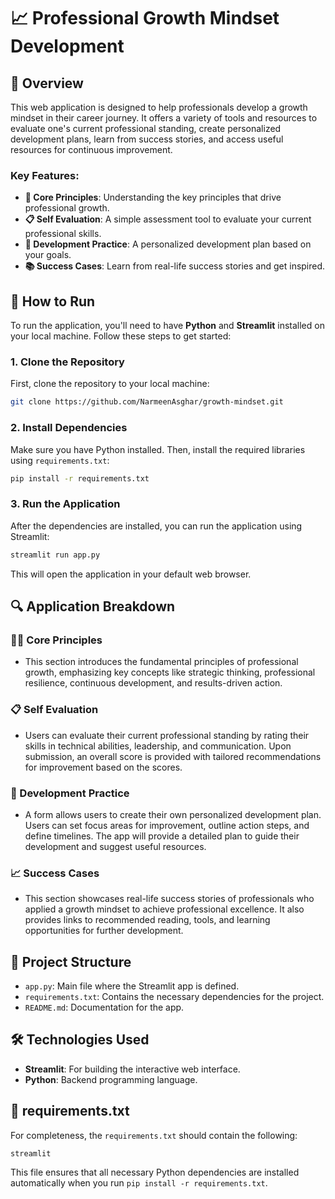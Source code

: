 
# 📈 Professional Growth Mindset Development

## 🌟 Overview
This web application is designed to help professionals develop a growth mindset in their career journey. It offers a variety of tools and resources to evaluate one's current professional standing, create personalized development plans, learn from success stories, and access useful resources for continuous improvement.

### Key Features:
- **🧠 Core Principles**: Understanding the key principles that drive professional growth.
- **📋 Self Evaluation**: A simple assessment tool to evaluate your current professional skills.
- **💼 Development Practice**: A personalized development plan based on your goals.
- **📚 Success Cases**: Learn from real-life success stories and get inspired.

## 🚀 How to Run

To run the application, you'll need to have **Python** and **Streamlit** installed on your local machine. Follow these steps to get started:

### 1. Clone the Repository
First, clone the repository to your local machine:

```bash
git clone https://github.com/NarmeenAsghar/growth-mindset.git
```

### 2. Install Dependencies
Make sure you have Python installed. Then, install the required libraries using `requirements.txt`:

```bash
pip install -r requirements.txt
```

### 3. Run the Application
After the dependencies are installed, you can run the application using Streamlit:

```bash
streamlit run app.py
```

This will open the application in your default web browser.

## 🔍 Application Breakdown

### **🧑‍🏫 Core Principles**
- This section introduces the fundamental principles of professional growth, emphasizing key concepts like strategic thinking, professional resilience, continuous development, and results-driven action.

### **📋 Self Evaluation**
- Users can evaluate their current professional standing by rating their skills in technical abilities, leadership, and communication. Upon submission, an overall score is provided with tailored recommendations for improvement based on the scores.

### **💼 Development Practice**
- A form allows users to create their own personalized development plan. Users can set focus areas for improvement, outline action steps, and define timelines. The app will provide a detailed plan to guide their development and suggest useful resources.

### **📈 Success Cases**
- This section showcases real-life success stories of professionals who applied a growth mindset to achieve professional excellence. It also provides links to recommended reading, tools, and learning opportunities for further development.

## 📁 Project Structure

- `app.py`: Main file where the Streamlit app is defined.
- `requirements.txt`: Contains the necessary dependencies for the project.
- `README.md`: Documentation for the app.

## 🛠 Technologies Used
- **Streamlit**: For building the interactive web interface.
- **Python**: Backend programming language.

## 📜 requirements.txt
For completeness, the `requirements.txt` should contain the following:

```
streamlit
```

This file ensures that all necessary Python dependencies are installed automatically when you run `pip install -r requirements.txt`.
